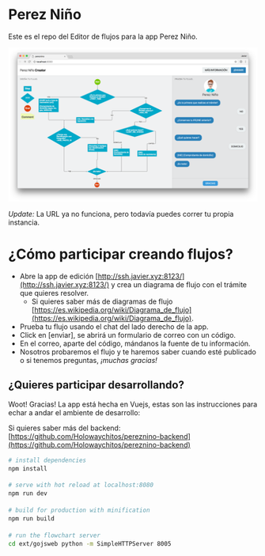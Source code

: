 # Perez Niño

Este es el repo del Editor de flujos para la app Perez Niño.

[![pereznino](screenshot.png)](http://ssh.javier.xyz:8123/)

*Update:* La URL ya no funciona, pero todavía puedes correr tu propia instancia.

# ¿Cómo participar creando flujos?
* Abre la app de edición [http://ssh.javier.xyz:8123/](http://ssh.javier.xyz:8123/) y crea un diagrama de flujo con el trámite que quieres resolver.
	* Si quieres saber más de diagramas de flujo [https://es.wikipedia.org/wiki/Diagrama_de_flujo](https://es.wikipedia.org/wiki/Diagrama_de_flujo).
* Prueba tu flujo usando el chat del lado derecho de la app.
* Click en [enviar], se abrirá un formulario de correo con un código.
* En el correo, aparte del código, mándanos la fuente de tu información.
* Nosotros probaremos el flujo y te haremos saber cuando esté publicado o si tenemos preguntas, *¡muchas gracias!*

## ¿Quieres participar desarrollando?

Woot! Gracias! La app está hecha en Vuejs, estas son las instrucciones para echar a andar el ambiente de desarrollo:

Si quieres saber más del backend: [https://github.com/Holowaychitos/pereznino-backend](https://github.com/Holowaychitos/pereznino-backend)

``` bash
# install dependencies
npm install

# serve with hot reload at localhost:8080
npm run dev

# build for production with minification
npm run build

# run the flowchart server
cd ext/gojsweb python -m SimpleHTTPServer 8005
```
